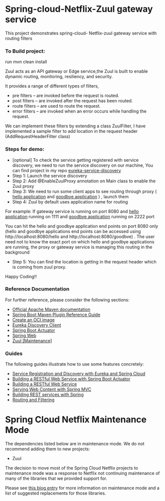 # Spring-cloud-Netflix-Zuul gateway service
This project demonstrates spring-cloud- Netflix-zuul gateway service with routing filters

### To Build project:
run mvn clean install

Zuul acts as an API gateway or Edge service,the Zuul is built to enable dynamic routing, monitoring, resiliency, and security. 

It provides a range of different types of filters,
* pre filters – are invoked before the request is routed.
* post filters – are invoked after the request has been routed.
* route filters – are used to route the request.
* error filters – are invoked when an error occurs while handling the request.

We can implement these filters by extending a class ZuulFilter, I have implemented a sample filter to add location in the request header (AddRequestHeaderFilter class) 

### Steps for demo:
* [optional] To check the service getting registered with service discovery, we need to run the service discovery on our machine, You can find project in my repo [eureka-service-discovery](https://github.com/santoshmv121/eureka-discovery-server)
* Step 1: Launch the service discovery
* Step 2: Add @EnableZuulProxy annotation on Main class to enable the Zuul proxy
* Step 3: We need to run some client apps to see routing through proxy ( [hello application](https://github.com/santhoshvernekar/hello-service) and [goodbye application](https://github.com/santhoshvernekar/goodbye-service) ) , launch them
* Step 4: Zuul by default uses application name for routing

For example: If gateway service is running on port 8080 and [hello application](https://github.com/santhoshvernekar/hello-service) running on 1111 and [goodbye application](https://github.com/santhoshvernekar/goodbye-service) running on 2222 port

You can hit the hello and goodbye application end points on port 8080 only (hello and goodbye applications end points can be accessed using http://localhost:8080/hello and http://localhost:8080/goodbve) . The user need not to know the exact port on which hello and goodbye applications are running, the proxy or gateway service is managing this routing in the background

* Step 5: You can find the location is getting in the request header which is coming from zuul proxy.




Happy Coding!!









### Reference Documentation
For further reference, please consider the following sections:

* [Official Apache Maven documentation](https://maven.apache.org/guides/index.html)
* [Spring Boot Maven Plugin Reference Guide](https://docs.spring.io/spring-boot/docs/2.3.9.BUILD-SNAPSHOT/maven-plugin/reference/html/)
* [Create an OCI image](https://docs.spring.io/spring-boot/docs/2.3.9.BUILD-SNAPSHOT/maven-plugin/reference/html/#build-image)
* [Eureka Discovery Client](https://docs.spring.io/spring-cloud-netflix/docs/current/reference/html/#service-discovery-eureka-clients)
* [Spring Boot Actuator](https://docs.spring.io/spring-boot/docs/2.4.2/reference/htmlsingle/#production-ready)
* [Spring Web](https://docs.spring.io/spring-boot/docs/2.4.2/reference/htmlsingle/#boot-features-developing-web-applications)
* [Zuul [Maintenance]](https://docs.spring.io/spring-cloud-netflix/docs/2.2.x/reference/html/#router-and-filter-zuul)

### Guides
The following guides illustrate how to use some features concretely:

* [Service Registration and Discovery with Eureka and Spring Cloud](https://spring.io/guides/gs/service-registration-and-discovery/)
* [Building a RESTful Web Service with Spring Boot Actuator](https://spring.io/guides/gs/actuator-service/)
* [Building a RESTful Web Service](https://spring.io/guides/gs/rest-service/)
* [Serving Web Content with Spring MVC](https://spring.io/guides/gs/serving-web-content/)
* [Building REST services with Spring](https://spring.io/guides/tutorials/bookmarks/)
* [Routing and Filtering](https://spring.io/guides/gs/routing-and-filtering/)

# Spring Cloud Netflix Maintenance Mode

The dependencies listed below are in maintenance mode. We do not recommend adding them to
new projects:

*  Zuul

The decision to move most of the Spring Cloud Netflix projects to maintenance mode was
a response to Netflix not continuing maintenance of many of the libraries that we provided
support for.

Please see [this blog entry](https://spring.io/blog/2018/12/12/spring-cloud-greenwich-rc1-available-now#spring-cloud-netflix-projects-entering-maintenance-mode)
for more information on maintenance mode and a list of suggested replacements for those
libraries.
